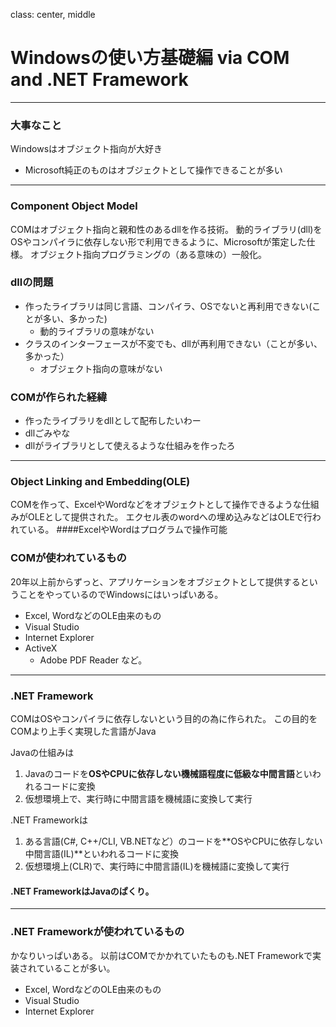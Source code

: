 class: center, middle

# Windowsの使い方基礎編 via COM and .NET Framework

---

### 大事なこと

Windowsはオブジェクト指向が大好き
* Microsoft純正のものはオブジェクトとして操作できることが多い

---

### Component Object Model
COMはオブジェクト指向と親和性のあるdllを作る技術。
動的ライブラリ(dll)をOSやコンパイラに依存しない形で利用できるように、Microsoftが策定した仕様。
オブジェクト指向プログラミングの（ある意味の）一般化。

### dllの問題
* 作ったライブラリは同じ言語、コンパイラ、OSでないと再利用できない(ことが多い、多かった)
    * 動的ライブラリの意味がない
* クラスのインターフェースが不変でも、dllが再利用できない（ことが多い、多かった）
    * オブジェクト指向の意味がない

### COMが作られた経緯
* 作ったライブラリをdllとして配布したいわー
* dllごみやな
* dllがライブラリとして使えるような仕組みを作ったろ

---

### Object Linking and Embedding(OLE)
COMを作って、ExcelやWordなどをオブジェクトとして操作できるような仕組みがOLEとして提供された。
エクセル表のwordへの埋め込みなどはOLEで行われている。
####ExcelやWordはプログラムで操作可能

### COMが使われているもの
20年以上前からずっと、アプリケーションをオブジェクトとして提供するということをやっているのでWindowsにはいっぱいある。
* Excel, WordなどのOLE由来のもの
* Visual Studio
* Internet Explorer
* ActiveX
    * Adobe PDF Reader
など。

---

### .NET Framework
COMはOSやコンパイラに依存しないという目的の為に作られた。
この目的をCOMより上手く実現した言語がJava

Javaの仕組みは
1. Javaのコードを**OSやCPUに依存しない機械語程度に低級な中間言語**といわれるコードに変換
2. 仮想環境上で、実行時に中間言語を機械語に変換して実行

.NET Frameworkは
1. ある言語(C#, C++/CLI, VB.NETなど）のコードを**OSやCPUに依存しない中間言語(IL)**といわれるコードに変換
2. 仮想環境上(CLR)で、実行時に中間言語(IL)を機械語に変換して実行

#### .NET FrameworkはJavaのぱくり。

---

### .NET Frameworkが使われているもの
かなりいっぱいある。
以前はCOMでかかれていたものも.NET Frameworkで実装されていることが多い。
* Excel, WordなどのOLE由来のもの
* Visual Studio
* Internet Explorer

